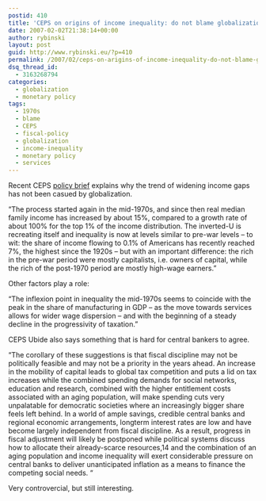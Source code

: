 ```yaml
---
postid: 410
title: 'CEPS on origins of income inequality: do not blame globalization'
date: 2007-02-02T21:38:14+00:00
author: rybinski
layout: post
guid: http://www.rybinski.eu/?p=410
permalink: /2007/02/ceps-on-arigins-of-income-inequality-do-not-blame-globalization/
dsq_thread_id:
  - 3163268794
categories:
  - globalization
  - monetary policy
tags:
  - 1970s
  - blame
  - CEPS
  - fiscal-policy
  - globalization
  - income-inequality
  - monetary policy
  - services
---
```

Recent CEPS [policy brief](http://shop.ceps.be/BookDetail.php?item_id=1432) explains why the trend of widening income gaps has not been casued by globalization.

“The process started again in the mid-1970s, and since then real median family income has increased by about 15%, compared to a growth rate of about 100% for the top 1% of the income distribution. The inverted-U is recreating itself and inequality is now at levels similar to pre-war levels – to wit: the share of income flowing to 0.1% of Americans has recently reached 7%, the highest since the 1920s – but with an important difference: the rich in the pre-war period were mostly capitalists, i.e. owners of capital, while the rich of the post-1970 period are mostly high-wage earners.” 

<!--more-->

Other factors play a role:

“The inflexion point in inequality the mid-1970s seems to coincide with the peak in the share of manufacturing in GDP – as the move towards services allows for wider wage dispersion – and with the beginning of a steady decline in the progressivity of taxation.”

CEPS Ubide also says something that is hard for central bankers to agree.

“The corollary of these suggestions is that fiscal discipline may not be politically feasible and may not be a priority in the years ahead. An increase in the mobility of capital leads to global tax competition and puts a lid on tax increases while the combined spending demands for social networks, education and research, combined with the higher entitlement costs associated with an aging population, will make spending cuts very unpalatable for democratic societies where an increasingly bigger share feels left behind. In a world of ample savings, credible central banks and regional economic arrangements, longterm interest rates are low and have become largely independent from fiscal discipline. As a result, progress in fiscal adjustment will likely be postponed while political systems discuss how to allocate their already-scarce resources,14 and the combination of an aging population and income inequality will exert considerable pressure on central banks to deliver unanticipated inflation as a means to finance the competing social needs. “

Very controvercial, but still interesting.
